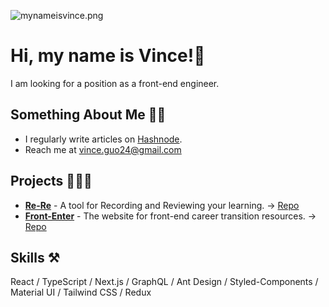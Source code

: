 ![mynameisvince.png](https://res.craft.do/user/full/6e51b78d-bb10-9598-78bc-b1dd033f3f34/doc/54F3DCF2-38AB-46FF-9337-9BD2BB8124A0/313BB4A6-FA6D-41D3-9D17-52D9497D7050_2/uyNlsw2dVy6Zb6kc2eWTyZXzUCAXAoWtpYvKniWQYl8z/mynameisvince.png)

# Hi, my name is Vince!👋

I am looking for a position as a front-end engineer.

## Something About Me 🙋🏻

- I regularly write articles on [Hashnode](https://mynameisvince.hashnode.dev/).
- Reach me at [vince.guo24@gmail.com](vince.guo24@gmail.com)

## Projects 🧑🏻‍💻

- [**Re-Re**](https://re-re-pi.vercel.app/) - A tool for Recording and Reviewing your learning. → [Repo](https://github.com/iamvince24/Re-Re)
- [**Front-Enter**](https://front-enter.vercel.app/) - The website for front-end career transition resources. → [Repo](https://github.com/iamvince24/Front-Enter)

## Skills ⚒️

React / TypeScript / Next.js / GraphQL / Ant Design / Styled-Components / Material UI / Tailwind CSS / Redux
